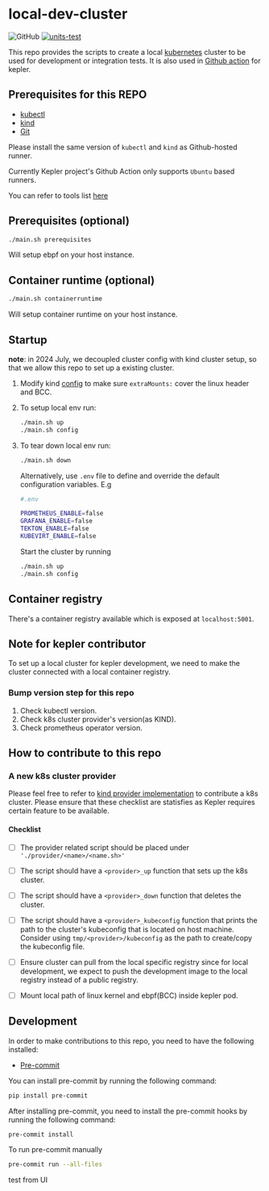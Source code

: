 # local-dev-cluster

![GitHub](https://img.shields.io/github/license/sustainable-computing-io/local-dev-cluster)
[![units-test](https://github.com/sustainable-computing-io/local-dev-cluster/actions/workflows/test.yml/badge.svg)](https://github.com/sustainable-computing-io/local-dev-cluster/actions/workflows/test.yml)

This repo provides the scripts to create a local [kubernetes](kind/kind.sh)
cluster to be used for development or integration tests. It is also used in
[Github action](https://github.com/sustainable-computing-io/kepler-action) for kepler.

## Prerequisites for this REPO

- [kubectl](https://kubernetes.io/docs/tasks/tools/install-kubectl-linux/)
- [kind](https://kind.sigs.k8s.io/docs/user/quick-start/#installing-from-release-binaries)
- [Git](https://git-scm.com/)

Please install the same version of `kubectl` and `kind` as Github-hosted runner.

Currently Kepler project's Github Action only supports `Ubuntu` based runners.

You can refer to tools list [here](https://github.com/actions/runner-images/blob/main/images/ubuntu/Ubuntu2204-Readme.md#tools)

## Prerequisites (optional)

```bash
./main.sh prerequisites
```

Will setup ebpf on your host instance.

## Container runtime (optional)

```bash
./main.sh containerruntime
```

Will setup container runtime on your host instance.

## Startup

**note**: in 2024 July, we decoupled cluster config with kind cluster setup, so that we allow this repo to set up a existing cluster.

1. Modify kind [config](./kind/manifests/kind.yml) to make sure `extraMounts:` cover
   the linux header and BCC.
2. To setup local env run:

    ```bash
    ./main.sh up
    ./main.sh config
    ```

3. To tear down local env run:

    ```bash
    ./main.sh down
    ```

    Alternatively, use `.env` file to define and override the default configuration
    variables. E.g

    ```sh
    #.env

    PROMETHEUS_ENABLE=false
    GRAFANA_ENABLE=false
    TEKTON_ENABLE=false
    KUBEVIRT_ENABLE=false
    ```

    Start the cluster by running

    ```sh
    ./main.sh up
    ./main.sh config
    ```

## Container registry

There's a container registry available which is exposed at `localhost:5001`.

## Note for kepler contributor

To set up a local cluster for kepler development, we need to make the cluster
connected with a local container registry.

### Bump version step for this repo

1. Check kubectl version.
1. Check k8s cluster provider's version(as KIND).
1. Check prometheus operator version.

## How to contribute to this repo

### A new k8s cluster provider

Please feel free to refer to [kind provider implementation](providers/kind/kind.sh)
to contribute a k8s cluster. Please ensure that these checklist are statisfies
as Kepler requires certain feature to be available.

#### Checklist

- [ ] The provider related script should be placed under `'./provider/<name>/<name.sh>'`
- [ ] The script should have a `<provider>_up` function that sets up the k8s cluster.
- [ ] The script should have a `<provider>_down` function that deletes the cluster.
- [ ] The script should have a `<provider>_kubeconfig` function that prints
      the path to the cluster's kubeconfig that is located on host machine.
      Consider using `tmp/<provider>/kubeconfig` as the path to create/copy the
      kubeconfig file.

- [ ] Ensure cluster can pull from the local specific registry since for local
      development, we expect to push the development image to the local registry
      instead of a public registry.
- [ ] Mount local path of linux kernel and ebpf(BCC) inside kepler pod.

## Development

In order to make contributions to this repo, you need to have the following installed:

- [Pre-commit](https://pre-commit.com/#install)

You can install pre-commit by running the following command:

```bash
pip install pre-commit
```

After installing pre-commit, you need to install the pre-commit hooks by
running the following command:

```bash
pre-commit install
```

To run pre-commit manually

```bash
pre-commit run --all-files
```

test from UI
